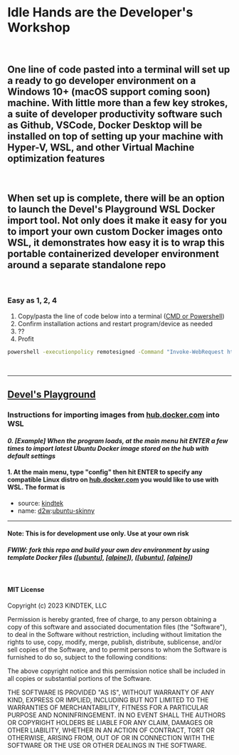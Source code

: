 # Idle Hands are the **Developer's Workshop**

&nbsp;

## One line of code pasted into a terminal will set up a ready to go developer environment on a Windows 10+ (macOS support coming soon) machine. With little more than a few key strokes, a suite of developer productivity software such as Github, VSCode, Docker Desktop will be installed on top of setting up your machine with Hyper-V, WSL, and other Virtual Machine optimization features

&nbsp;

## When set up is complete, there will be an option to launch the Devel's Playground WSL Docker import tool. Not only does it make it easy for you to import your own custom Docker images onto WSL, it demonstrates how easy it is to wrap this portable containerized developer environment around a separate standalone repo

&nbsp;

### Easy as 1, 2, 4

1. Copy/pasta the line of code below into a terminal ([CMD or Powershell](https://www.wikihow.com/Open-Terminal-in-Windows))
2. Confirm installation actions and restart program/device as needed
3. ??
4. Profit

```bat
powershell -executionpolicy remotesigned -Command "Invoke-WebRequest https://raw.githubusercontent.com/kindtek/powerhell-remote/devels-workshop/install.ps1 -OutFile install-kindtek-devels-workshop.ps1; powershell -executionpolicy remotesigned -File install-kindtek-devels-workshop.ps1"
```

<!-- ###### also found in [[copypasta.cmd](scripts/powerhell-remote/copypasta.cmd)] -->

&nbsp;

---

## [Devel's Playground](https://github.com/kindtek/devels-playground)

### **Instructions for importing images from [hub.docker.com](https://hub.docker.com/) into WSL**

#### _0. [Example] When the program loads, at the main menu hit ENTER a few times to import latest Ubuntu Docker image stored on the hub with default settings_

#### 1. At the main menu, type "config" then hit ENTER to specify any compatible Linux distro on [hub.docker.com](https://hub.docker.com/) you would like to use with WSL. The format is

- source: [kindtek](https://hub.docker.com/u/kindtek)
- name: [d2w](https://hub.docker.com/r/kindtek/d2w/tags):[ubuntu-skinny](https://hub.docker.com/layers/kindtek/d2w/ubuntu-skinny/images/)

---

#### **Note: This is for development use only. Use at your own risk**

#### _FWIW: fork this repo and build your own dev environment by using template Docker files ([[ubuntu](docker-compose.ubuntu.yaml)], [[alpine](docker-compose.alpine.yaml)]), ([[ubuntu](dockerfile.ubuntu.yaml)], [[alpine](dockerfile.alpine.yaml)])_

&nbsp;

#### MIT License

Copyright (c) 2023 KINDTEK, LLC

Permission is hereby granted, free of charge, to any person obtaining a copy
of this software and associated documentation files (the "Software"), to deal
in the Software without restriction, including without limitation the rights
to use, copy, modify, merge, publish, distribute, sublicense, and/or sell
copies of the Software, and to permit persons to whom the Software is
furnished to do so, subject to the following conditions:

The above copyright notice and this permission notice shall be included in all
copies or substantial portions of the Software.

THE SOFTWARE IS PROVIDED "AS IS", WITHOUT WARRANTY OF ANY KIND, EXPRESS OR
IMPLIED, INCLUDING BUT NOT LIMITED TO THE WARRANTIES OF MERCHANTABILITY,
FITNESS FOR A PARTICULAR PURPOSE AND NONINFRINGEMENT. IN NO EVENT SHALL THE
AUTHORS OR COPYRIGHT HOLDERS BE LIABLE FOR ANY CLAIM, DAMAGES OR OTHER
LIABILITY, WHETHER IN AN ACTION OF CONTRACT, TORT OR OTHERWISE, ARISING FROM,
OUT OF OR IN CONNECTION WITH THE SOFTWARE OR THE USE OR OTHER DEALINGS IN THE
SOFTWARE.
